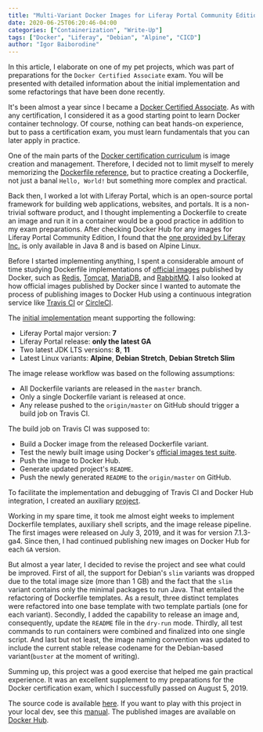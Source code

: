 ```yaml
---
title: "Multi-Variant Docker Images for Liferay Portal Community Edition"
date: 2020-06-25T06:20:46-04:00
categories: ["Containerization", "Write-Up"]
tags: ["Docker", "Liferay", "Debian", "Alpine", "CICD"]
author: "Igor Baiborodine"
---
```


In this article, I elaborate on one of my pet projects, which was part of preparations for the `Docker Certified Associate` exam. You will be presented with detailed information about the initial implementation and some refactorings that have been done recently.

<!--more-->

It's been almost a year since I became a [Docker Certified Associate](https://credentials.docker.com/efc0806a-b47a-488e-955b-43695a823864). As with any certification, I considered it as a good starting point to learn Docker container technology. Of course, nothing can beat hands-on experience, but to pass a certification exam, you must learn fundamentals that you can later apply in practice.

One of the main parts of the [Docker certification curriculum](https://docker.cdn.prismic.io/docker/4a619747-6889-48cd-8420-60f24a6a13ac_DCA_study+Guide_v1.3.pdf) is image creation and management. Therefore, I decided not to limit myself to merely memorizing the [Dockerfile reference](https://docs.docker.com/engine/reference/builder/), but to practice creating a Dockerfile, not just a banal `Hello, World!` but something more complex and practical.

Back then, I worked a lot with Liferay Portal, which is an open-source portal framework for building web applications, websites, and portals. It is a non-trivial software product, and I thought implementing a Dockerfile to create an image and run it in a container would be a good practice in addition to my exam preparations. After checking Docker Hub for any images for Liferay Portal Community Edition, I found that the [one provided by Liferay Inc.](https://hub.docker.com/r/liferay/portal) is only available in Java 8 and is based on Alpine Linux. 

Before I started implementing anything, I spent a considerable amount of time studying Dockerfile implementations of [official images](https://hub.docker.com/search?q=&type=image&image_filter=official) published by Docker, such as [Redis](https://github.com/docker-library/redis), [Tomcat](https://github.com/docker-library/tomcat), [MariaDB](https://github.com/docker-library/mariadb), and [RabbitMQ](https://github.com/docker-library/rabbitmq). I also looked at how official images published by Docker since I wanted to automate the process of publishing images to Docker Hub using a continuous integration service like [Travis CI](https://travis-ci.org/) or [CircleCI](https://circleci.com/).

The [initial implementation](https://github.com/igor-baiborodine/docker-liferay-portal-ce/tree/V2019) meant supporting the following:
- Liferay Portal major version: **7**
- Liferay Portal release: **only the latest GA**
- Two latest JDK LTS versions:  **8**, **11**
- Latest Linux variants: **Alpine**, **Debian Stretch**, **Debian Stretch Slim**

The image release workflow was based on the following assumptions:
- All Dockerfile variants are released in the `master` branch.
- Only a single Dockerfile variant is released at once.
- Any release pushed to the `origin/master` on GitHub should trigger a build job on Travis CI.

The build job on Travis CI was supposed to:
- Build a Docker image from the released Dockerfile variant.
- Test the newly built image using Docker's [official images test suite](https://github.com/docker-library/official-images/tree/master/test).  
- Push the image to Docker Hub.
- Generate updated project's `README`.
- Push the newly generated `README` to the `origin/master` on GitHub.

To facilitate the implementation and debugging of Travis CI and Docker Hub integration, I created an auxiliary [project](https://github.com/igor-baiborodine/dockerhub-test). 

Working in my spare time, it took me almost eight weeks to implement Dockerfile templates, auxiliary shell scripts, and the image release pipeline. The first images were released on July 3, 2019, and it was for version 7.1.3-ga4. Since then, I had continued publishing new images on Docker Hub for each `GA` version. 

But almost a year later, I decided to revise the project and see what could be improved. First of all, the support for Debian's `slim` variants was dropped due to the total image size (more than 1 GB) and the fact that the `slim` variant contains only the minimal packages to run Java. That entailed the refactoring of Dockerfile templates. As a result, three distinct templates were refactored into one base template with two template partials (one for each variant). Secondly, I added the capability to release an image and, consequently, update the `README` file in the `dry-run` mode. Thirdly, all test commands to run containers were combined and finalized into one single script. And last but not least, the image naming convention was updated to include the current stable release codename for the Debian-based variant(`buster` at the moment of writing).
 
Summing up, this project was a good exercise that helped me gain practical experience. It was an excellent supplement to my preparations for the Docker certification exam, which I successfully passed on August 5, 2019.

The source code is available [here](https://github.com/igor-baiborodine/docker-liferay-portal-ce). If you want to play with this project in your local dev, see this [manual](https://github.com/igor-baiborodine/docker-liferay-portal-ce/blob/master/readme/release-image-manual.md). The published images are available on [Docker Hub](https://hub.docker.com/r/ibaiborodine/liferay-portal-ce).
